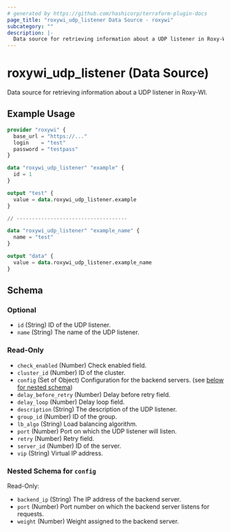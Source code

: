```yaml
---
# generated by https://github.com/hashicorp/terraform-plugin-docs
page_title: "roxywi_udp_listener Data Source - roxywi"
subcategory: ""
description: |-
  Data source for retrieving information about a UDP listener in Roxy-WI.
---
```


# roxywi_udp_listener (Data Source)

Data source for retrieving information about a UDP listener in Roxy-WI.

## Example Usage

```terraform
provider "roxywi" {
  base_url = "https://..."
  login    = "test"
  password = "testpass"
}

data "roxywi_udp_listener" "example" {
  id = 1
}

output "test" {
  value = data.roxywi_udp_listener.example
}

// ------------------------------------

data "roxywi_udp_listener" "example_name" {
  name = "test"
}

output "data" {
  value = data.roxywi_udp_listener.example_name
}
```

## Schema

### Optional

- `id` (String) ID of the UDP listener.
- `name` (String) The name of the UDP listener.

### Read-Only

- `check_enabled` (Number) Check enabled field.
- `cluster_id` (Number) ID of the cluster.
- `config` (Set of Object) Configuration for the backend servers. (see [below for nested schema](#nestedatt--config))
- `delay_before_retry` (Number) Delay before retry field.
- `delay_loop` (Number) Delay loop field.
- `description` (String) The description of the UDP listener.
- `group_id` (Number) ID of the group.
- `lb_algo` (String) Load balancing algorithm.
- `port` (Number) Port on which the UDP listener will listen.
- `retry` (Number) Retry field.
- `server_id` (Number) ID of the server.
- `vip` (String) Virtual IP address.

<a id="nestedatt--config"></a>

### Nested Schema for `config`

Read-Only:

- `backend_ip` (String) The IP address of the backend server.
- `port` (Number) Port number on which the backend server listens for requests.
- `weight` (Number) Weight assigned to the backend server.
